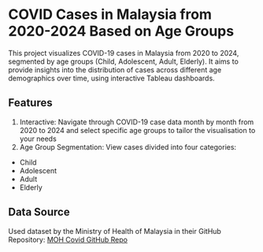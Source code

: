 # COVID Cases in Malaysia from 2020-2024 Based on Age Groups
This project visualizes COVID-19 cases in Malaysia from 2020 to 2024, segmented by age groups (Child, Adolescent, Adult, Elderly). It aims to provide insights into the distribution of cases across different age demographics over time, using interactive Tableau dashboards.

## Features
1. Interactive: Navigate through COVID-19 case data month by month from 2020 to 2024 and select specific age groups to tailor the visualisation to your needs 
2. Age Group Segmentation: View cases divided into four categories:
- Child
- Adolescent
- Adult 
- Elderly

## Data Source
Used dataset by the Ministry of Health of Malaysia in their GitHub Repository: <a href="epidemic/cases_malaysia.csv">MOH Covid GitHub Repo</a>
